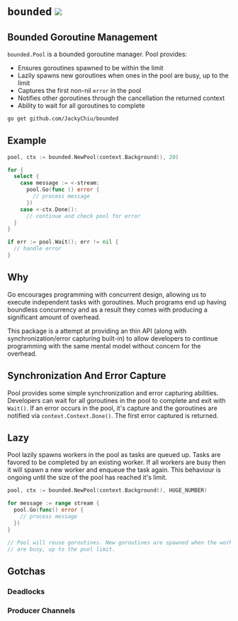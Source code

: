 # `bounded` [![](https://circleci.com/gh/JackyChiu/bounded.svg?style=svg)](https://circleci.com/gh/JackyChiu/bounded)

## Bounded Goroutine Management
`bounded.Pool` is a bounded goroutine manager. Pool provides:
- Ensures goroutines spawned to be within the limit
- Lazily spawns new goroutines when ones in the pool are busy, up to the limit
- Captures the first non-nil `error` in the pool
- Notifies other goroutines through the cancellation the returned context
- Ability to wait for all goroutines to complete


```bash
go get github.com/JackyChiu/bounded
```

## Example
```go
pool, ctx := bounded.NewPool(context.Background(), 20)

for {
  select {
    case message := <-stream:
      pool.Go(func () error {
        // process message
      })
    case <-ctx.Done():
      // continue and check pool for error
  }
}

if err := pool.Wait(); err != nil {
  // handle error
}
```

## Why
Go encourages programming with concurrent design, allowing us to execute independent tasks with goroutines.
Much programs end up having boundless concurrency and as a result they comes with producing a significant amount of overhead.

This package is a attempt at providing an thin API (along with synchronization/error capturing built-in) to allow developers to continue programming with the same mental model without concern for the overhead.

## Synchronization And Error Capture
Pool provides some simple synchronization and error capturing abilities.
Developers can wait for all goroutines in the pool to complete and exit with
`Wait()`. If an error occurs in the pool, it's capture and the goroutines are
notified via `context.Context.Done()`. The first error captured is returned.

## Lazy
Pool lazily spawns workers in the pool as tasks are queued up. Tasks are
favored to be completed by an existing worker. If all workers are busy then
it will spawn a new worker and enqueue the task again. This behaviour is
ongoing until the size of the pool has reached it's limit.

```go
pool, ctx := bounded.NewPool(context.Background(), HUGE_NUMBER)

for message := range stream {
  pool.Go(func() error {
    // process message
  })
}

// Pool will reuse goroutines. New goroutines are spawned when the workers
// are busy, up to the pool limit.
```

## Gotchas

### Deadlocks

### Producer Channels
